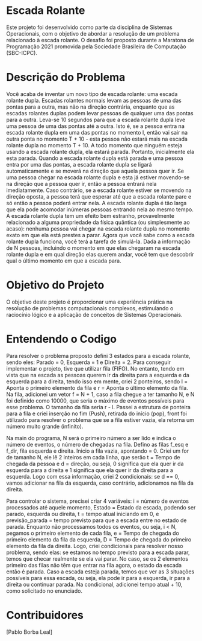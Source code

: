 # Escada Rolante
Este projeto foi desenvolvido como parte da disciplina de Sistemas Operacionais, com o objetivo de abordar a resolução de um problema relacionado à escada rolante. O desafio foi proposto durante a Maratona de Programação 2021 promovida pela Sociedade Brasileira de Computação (SBC-ICPC).

# Descrição do Problema
Você acaba de inventar um novo tipo de escada rolante: uma escada rolante dupla. Escadas rolantes normais levam as pessoas de uma das pontas para a outra, mas não na direção contrária, enquanto que as escadas rolantes duplas podem levar pessoas de qualquer uma das pontas para a outra.
Leva-se 10 segundos para que a escada rolante dupla leve uma pessoa de uma das pontas até a outra. Isto é, se a pessoa entra na escada rolante dupla em uma das pontas no momento I, então vai sair na outra ponta no momento T + 10 - esta pessoa não estará mais na escada rolante dupla no momento T + 10.
A todo momento que ninguém esteja usando a escada rolante dupla, ela estará parada. Portanto, inicialmente ela esta parada.
Quando a escada rolante dupla está parada e uma pessoa entra por uma das pontas, a escada rolante dupla se ligará automaticamente e se moverá na direção que aquela pessoa quer ir.
Se uma pessoa chegar na escada rolante dupla e esta já estiver movendo-se na direção que a pessoa quer ir, então a pessoa entrará nela imediatamente. Caso contrário, se a escada rolante estiver se movendo na direção oposta, a pessoa terá que esperar até que a escada rolante pare e só então a pessoa poderá entrar nela.
A escada rolante dupla é tão larga que ela pode acomodar inúmeras
pessoas entrando nela ao mesmo tempo.
A escada rolante dupla tem um efeito bem estranho, provavelmente relacionado a alguma propriedade da física quântica (ou simplesmente ao acaso): nenhuma pessoa vai chegar na escada rolante dupla no momento exato em que ela está prestes a parar.
Agora que você sabe como a escada rolante dupla funciona, você terá a tarefa de simulá-la. Dada a informação de N pessoas, incluindo o momento em que elas chegaram na escada rolante dupla e em qual direção elas querem andar, você tem que descobrir qual o último momento em que a escada para.


# Objetivo do Projeto
O objetivo deste projeto é proporcionar uma experiência prática na resolução de problemas computacionais complexos, estimulando o raciocínio lógico e a aplicação de conceitos de Sistemas Operacionais.

# Entendendo o Codigo
Para resolver o problema proposto defini 3 estados para a escada rolante, sendo eles: Parado = 0, Esquerda = 1 e Direita = 2. Para conseguir implementar o projeto, tive que utilizar fila (FIFO). No entanto, tendo em vista que na escada as pessoas querem ir da direita para a esquerda e da esquerda para a direita, tendo isso em mente, criei 2 ponteiros, sendo l = Aponta o primeiro elemento da fila e r = Aponta o último elemento da fila. Na fila, adicionei um vetor f = N + 1, caso a fila chegue a ter tamanho N, e N foi definido como 10000, que seria o máximo de eventos possíveis para esse problema. O tamanho da fila seria r - l. Passei a estrutura de ponteira para a fila e criei inserção no fim (Push), retirada do início (pop), front foi utilizado para resolver o problema que se a fila estiver vazia, ela retorna um número muito grande (infinito).

Na main do programa, N será o primeiro número a ser lido e indica o número de eventos, o número de chegadas na fila. Defino as filas f_esq e f_dir, fila esquerda e direita. Inicio a fila vazia, apontando = 0. Criei um for de tamanho N, ele lê 2 inteiros em cada linha, que serão t = Tempo de chegada da pessoa e d = direção, ou seja, 0 significa que ela quer ir da esquerda para a direita e 1 significa que ela quer ir da direita para a esquerda. Logo com essa informação, criei 2 condicionais: se d == 0, vamos adicionar na fila da esquerda, caso contrário, adicionamos na fila da direita.

Para controlar o sistema, precisei criar 4 variáveis: i = número de eventos processados até aquele momento, Estado = Estado da escada, podendo ser parado, esquerda ou direita, t = tempo atual iniciando em 0, e previsão_parada = tempo previsto para que a escada entre no estado de parada. Enquanto não processamos todos os eventos, ou seja, i < N, pegamos o primeiro elemento de cada fila, e = Tempo de chegada do primeiro elemento da fila da esquerda, D = Tempo de chegada do primeiro elemento da fila da direita. Logo, criei condicionais para resolver nosso problema, sendo elas: se estamos no tempo previsto para a escada parar, temos que checar realmente se ela vai parar. No caso, se os 2 elementos primeiro das filas não têm que entrar na fila agora, o estado da escada então é parada. Caso a escada esteja parada, temos que ver as 3 situações possíveis para essa escada, ou seja, ela pode ir para a esquerda, ir para a direita ou continuar parada. Na condicional, adicionei tempo atual + 10, como solicitado no enunciado.

# Contribuidores
[Pablo Borba Leal]
